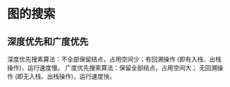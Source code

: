 # 图的搜索

## 深度优先和广度优先

深度优先搜素算法：不全部保留结点，占用空间少；有回溯操作 \(即有入栈、出栈操作\)，运行速度慢。 广度优先搜索算法：保留全部结点，占用空间大； 无回溯操作 \(即无入栈、出栈操作\)，运行速度快。

